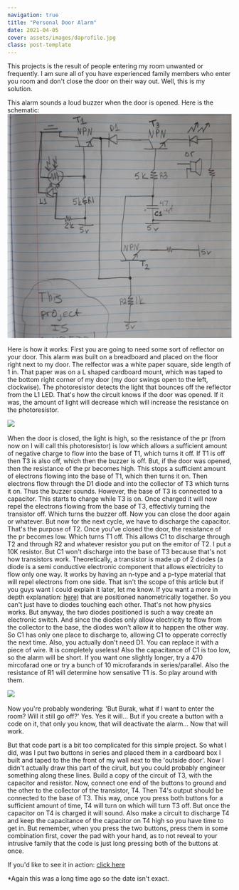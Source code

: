 ```yaml
---
navigation: true
title: "Personal Door Alarm"
date: 2021-04-05
cover: assets/images/daprofile.jpg
class: post-template
---
```


This projects is the result of people entering my room unwanted or frequently. I am sure all of you have experienced family members who enter you room and don't close the door on their way out. Well, this is my solution. 

This alarm sounds a loud buzzer when the door is opened. 
Here is the schematic: 
![schematic](assets/images/dooralarm.jpg)

Here is how it works:
First you are going to need some sort of reflector on your door. This alarm was built on a breadboard and placed on the floor right next to my door. The relfector was a white paper square, side length of 1 in. That paper was on a L shaped cardboard mount, which was taped to the bottom right corner of my door \(my door swings open to the left, clockwise\). The photoresistor detects the light that bounces off the reflector from the L1 LED. That's how the circuit knows if the door was opened. If it was, the amount of light will decrease which will increase the resistance on the photoresistor. 

![](assets/images/da1.jpg)

When the door is closed, the light is high, so the resistance of the pr \(from now on I will call this photoresistor\) is low which allows a sufficient amount of negative charge to flow into the base of T1, which turns it off. If T1 is off then T3 is also off, which then the buzzer is off. But, if the door was opened, then the resistance of the pr becomes high. This stops a sufficient amount of electrons flowing into the base of T1, which then turns it on. Then electrons flow through the D1 diode and into the collector of T3 which turns it on. Thus the buzzer sounds. However, the base of T3 is connected to a capacitor. This starts to charge while T3 is on. Once charged it will now repel the electrons flowing from the base of T3, effectivly turning the transistor off. Which turns the buzzer off. Now you can close the door again or whatever. But now for the next cycle, we have to discharge the capacitor. That's the purpose of T2. Once you've closed the door, the resistance of the pr becomes low. Which turns T1 off. This allows C1 to discharge through T2 and through R2 and whatever resistor you put on the emitor of T2. I put a 10K resistor. But C1 won't discharge into the base of T3 because that's not how transistors work. Theoretically, a transistor is made up of 2 diodes \(a diode is a semi conductive electronic component that allows electricity to flow only one way. It works by having an n-type and a p-type material that will repel electrons from one side. That isn't the scope of this article but if you guys want I could explain it later, let me know. If you want a more in depth explanation: [here](https://www.explainthatstuff.com/howtransistorswork.html)\) that are positioned nanometrically together. So you can't just have to diodes touching each other. That's not how physics works. But anyway, the two diodes positioned is such a way create an electronic switch. And since the diodes only allow electricity to flow from the collector to the base, the diodes won't allow it to happen the other way. So C1 has only one place to discharge to, allowing C1 to opperate correctly the next time. Also, you actually don't need D1. You can replace it with a piece of wire. It is completely useless! 
Also the capacitance of C1 is too low, so the alarm will be short. If you want one slightly longer, try a 470 mircofarad one or try a bunch of 10 microfarands in series/parallel. Also the resistance of R1 will determine how sensative T1 is. So play around with them. 

![](assets/images/d2.jpg)

Now you're probably wondering: 'But Burak, what if I want to enter the room? Will it still go off?'
Yes. Yes it will...
But if you create a button with a code on it, that only you know, that will deactivate the alarm...
Now that will work. 

But that code part is a bit too complicated for this simple project. So what I did, was I put two buttons in series and placed them in a cardboard box I built and taped to the the front of my wall next to the 'outside door'. Now I didn't actually draw this part of the ciruit, but you could probably engineer something along these lines. Build a copy of the circuit of T3, with the capacitor and resistor. Now, connect one end of the buttons to ground and the other to the collector of the transistor, T4. Then T4's output should be connected to the base of T3. This way, once you press both buttons for a sufficient amount of time, T4 will turn on which will turn T3 off. But once the capacitor on T4 is charged it will sound. Also make a circuit to discharge T4 and keep the capacitance of the capacitor on T4 high so you have time to get in. 
But remember, when you press the two buttons, press them in some combination first, cover the pad with your hand, as to not reveal to your intrusive family that the code is just long pressing both of the buttons at once. 

If you'd like to see it in action: [click here](https://www.youtube.com/shorts/vv188zN3ZNo)











*Again this was a long time ago so the date isn't exact.
